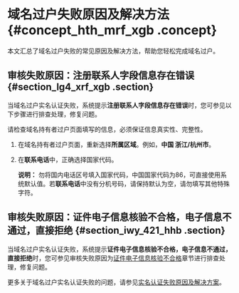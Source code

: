 # 域名过户失败原因及解决方法 {#concept_hth_mrf_xgb .concept}

本文汇总了域名过户失败的常见原因及解决方法，帮助您轻松完成域名过户。

## 审核失败原因：注册联系人字段信息存在错误 {#section_lg4_xrf_xgb .section}

当域名过户实名认证失败，系统提示**注册联系人字段信息存在错误**时，您可参见以下步骤进行排查处理，修复问题。

请检查域名持有者过户页面填写的信息，必须保证信息真实性、完整性。

1.  在域名持有者过户页面，重新选择**所属区域**。例如，**中国 浙江/杭州市**。
2.  在**联系电话**中，正确选择国家代码。

    **说明：** 勿将国内电话区号填入国家代码，中国国家代码为86，可直接使用系统默认值。若**联系电话**中没有分机号码，请保持默认为空，请勿填写其他特殊字符。


## 审核失败原因：证件电子信息核验不合格，电子信息不通过，直接拒绝 {#section_iwy_421_hhb .section}

当域名过户实名认证失败，系统提示**证件电子信息核验不合格，电子信息不通过，直接拒绝**时，您可参见审核失败原因为[证件电子信息核验不合格](../../../../cn.zh-CN/域名实名认证/实名认证失败原因及解决方案.md#section_spz_gqk_5gb)章节进行排查处理，修复问题。

更多关于域名过户实名认证失败的问题，请参见[实名认证失败原因及解决方案](../../../../cn.zh-CN/域名实名认证/实名认证失败原因及解决方案.md#)。


